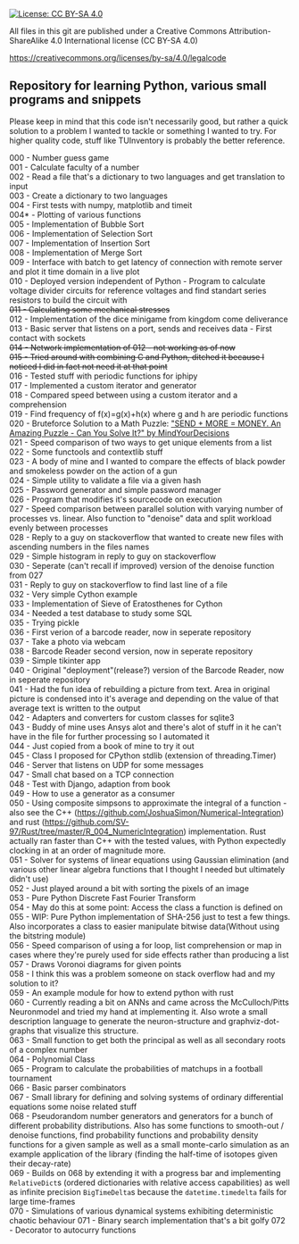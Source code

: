 [![License: CC BY-SA 4.0](https://licensebuttons.net/l/by-sa/4.0/80x15.png)](https://creativecommons.org/licenses/by-sa/4.0/)

All files in this git are published under a Creative Commons Attribution-ShareAlike 4.0 International license (CC BY-SA 4.0)

https://creativecommons.org/licenses/by-sa/4.0/legalcode

## Repository for learning Python, various small programs and snippets

Please keep in mind that this code isn't necessarily good, but rather a quick solution to a problem I wanted to tackle or something I wanted to try. For higher quality code, stuff like TUInventory is probably the better reference.

000 - Number guess game  
001 - Calculate faculty of a number  
002 - Read a file that's a dictionary to two languages and get translation to input  
003 - Create a dictionary to two languages  
004 - First tests with numpy, matplotlib and timeit  
004\* - Plotting of various functions  
005 - Implementation of Bubble Sort  
006 - Implementation of Selection Sort  
007 - Implementation of Insertion Sort  
008 - Implementation of Merge Sort  
009 - Interface with batch to get latency of connection with remote server and plot it time domain in a live plot  
010 - Deployed version independent of Python - Program to calculate voltage divider circuits for reference voltages and find standart series resistors to build the circuit with  
~~011 - Calculating some mechanical stresses~~  
012 - Implementation of the dice minigame from kingdom come deliverance  
013 - Basic server that listens on a port, sends and receives data - First contact with sockets  
~~014 - Network implementation of 012 - not working as of now~~  
~~015 - Tried around with combining C and Python, ditched it because I noticed I did in fact not need it at that point~~  
016 - Tested stuff with periodic functions for iphipy  
017 - Implemented a custom iterator and generator  
018 - Compared speed between using a custom iterator and a comprehension  
019 - Find frequency of f(x)=g(x)+h(x) where g and h are periodic functions  
020 - Bruteforce Solution to a Math Puzzle: ["SEND + MORE = MONEY. An Amazing Puzzle - Can You Solve It?" by MindYourDecisions](https://youtu.be/p5YjV-100Hc)  
021 - Speed comparison of two ways to get unique elements from a list  
022 - Some functools and contextlib stuff  
023 - A body of mine and I wanted to compare the effects of black powder and smokeless powder on the action of a gun  
024 - Simple utility to validate a file via a given hash  
025 - Password generator and simple password manager  
026 - Program that modifies it's sourcecode on execution  
027 - Speed comparison between parallel solution with varying number of processes vs. linear. Also function to "denoise" data and split workload evenly between processes  
028 - Reply to a guy on stackoverflow that wanted to create new files with ascending numbers in the files names  
029 - Simple histogram in reply to guy on stackoverflow  
030 - Seperate (can't recall if improved) version of the denoise function from 027  
031 - Reply to guy on stackoverflow to find last line of a file  
032 - Very simple Cython example  
033 - Implementation of Sieve of Eratosthenes for Cython  
034 - Needed a test database to study some SQL  
035 - Trying pickle  
036 - First verion of a barcode reader, now in seperate repository  
037 - Take a photo via webcam  
038 - Barcode Reader second version, now in seperate repository  
039 - Simple tikinter app  
040 - Original "deployment"(release?) version of the Barcode Reader, now in seperate repository  
041 - Had the fun idea of rebuilding a picture from text. Area in original picture is condensed into it's average and depending on the value of that average text is written to the output  
042 - Adapters and converters for custom classes for sqlite3  
043 - Buddy of mine uses Ansys alot and there's alot of stuff in it he can't have in the file for further processing so I automated it  
044 - Just copied from a book of mine to try it out  
045 - Class I proposed for CPython stdlib (extension of threading.Timer)  
046 - Server that listens on UDP for some messages  
047 - Small chat based on a TCP connection  
048 - Test with Django, adaption from book  
049 - How to use a generator as a consumer  
050 - Using composite simpsons to approximate the integral of a function - also see the C++ (https://github.com/JoshuaSimon/Numerical-Integration) and rust (https://github.com/SV-97/Rust/tree/master/R_004_NumericIntegration) implementation. Rust actually ran faster than C++ with the tested values, with Python expectedly clocking in at an order of magnitude more.  
051 - Solver for systems of linear equations using Gaussian elimination (and various other linear algebra functions that I thought I needed but ultimately didn't use)  
052 - Just played around a bit with sorting the pixels of an image  
053 - Pure Python Discrete Fast Fourier Transform  
054 - May do this at some point: Access the class a function is defined on  
055 - WIP: Pure Python implementation of SHA-256 just to test a few things. Also incorporates a class to easier manipulate bitwise data(Without using the bitstring module)  
056 - Speed comparison of using a for loop, list comprehension or map in cases where they're purely used for side effects rather than producing a list  
057 - Draws Voronoi diagrams for given points  
058 - I think this was a problem someone on stack overflow had and my solution to it?  
059 - An example module for how to extend python with rust  
060 - Currently reading a bit on ANNs and came across the McCulloch/Pitts Neuronmodel and tried my hand at implementing it. Also wrote a small description language to generate the neuron-structure and graphviz-dot-graphs that visualize this structure.  
063 - Small function to get both the principal as well as all secondary roots of a complex number  
064 - Polynomial Class  
065 - Program to calculate the probabilities of matchups in a football tournament  
066 - Basic parser combinators  
067 - Small library for defining and solving systems of ordinary differential equations some noise related stuff  
068 - Pseudorandom number generators and generators for a bunch of different probability distributions. Also has some functions to smooth-out / denoise functions, find probability functions and probability density functions for a given sample as well as a small monte-carlo simulation as an example application of the library (finding the half-time of isotopes given their decay-rate)  
069 - Builds on 068 by extending it with a progress bar and implementing `RelativeDict`s (ordered dictionaries with relative access capabilities) as well as infinite precision `BigTimeDelta`s because the `datetime.timedelta` fails for large time-frames  
070 - Simulations of various dynamical systems exhibiting deterministic chaotic behaviour
071 - Binary search implementation that's a bit golfy
072 - Decorator to autocurry functions

